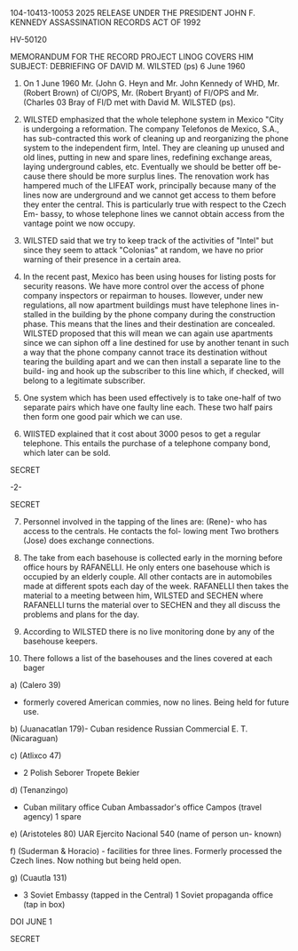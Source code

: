 104-10413-10053
2025 RELEASE UNDER THE PRESIDENT JOHN F. KENNEDY ASSASSINATION RECORDS ACT OF 1992

HV-50120

MEMORANDUM FOR THE RECORD
PROJECT LINOG
COVERS HIM
SUBJECT: DEBRIEFING OF DAVID M. WILSTED (ps)
6 June 1960

1. On 1 June 1960 Mr. (John G. Heyn and Mr. John Kennedy of WHD,
Mr.(Robert Brown) of CI/OPS, Mr. (Robert Bryant) of FI/OPS and Mr. (Charles 03
Bray of FI/D met with David M. WILSTED (ps).

2. WILSTED emphasized that the whole telephone system in Mexico
"City is undergoing a reformation. The company Telefonos de Mexico, S.A.,
has sub-contracted this work of cleaning up and reorganizing the phone
system to the independent firm, Intel. They are cleaning up unused and
old lines, putting in new and spare lines, redefining exchange areas,
laying underground cables, etc. Eventually we should be better off be-
cause there should be more surplus lines. The renovation work has
hampered much of the LIFEAT work, principally because many of the lines
now are underground and we cannot get access to them before they enter
the central. This is particularly true with respect to the Czech Em-
bassy, to whose telephone lines we cannot obtain access from the vantage
point we now occupy.

3. WILSTED said that we try to keep track of the activities of
"Intel" but since they seem to attack "Colonias" at random, we have no
prior warning of their presence in a certain area.

4. In the recent past, Mexico has been using houses for listing
posts for security reasons. We have more control over the access of
phone company inspectors or repairman to houses. Ilowever, under new
regulations, all now apartment buildings must have telephone lines in-
stalled in the building by the phone company during the construction
phase. This means that the lines and their destination are concealed.
WILSTED proposed that this will mean we can again use apartments since
we can siphon off a line destined for use by another tenant in such a
way that the phone company cannot trace its destination without tearing
the building apart and we can then install a separate line to the build-
ing and hook up the subscriber to this line which, if checked, will
belong to a legitimate subscriber.

5. One system which has been used effectively is to take one-half
of two separate pairs which have one faulty line each. These two half
pairs then form one good pair which we can use.

6. WIISTED explained that it cost about 3000 pesos to get a
regular telephone. This entails the purchase of a telephone company
bond, which later can be sold.

SECRET

-2-

SECRET

7. Personnel involved in the tapping of the lines are:
(Rene)- who has access to the centrals. He contacts the fol-
lowing ment
Two brothers
(Jose) does exchange connections.

8. The take from each basehouse is collected early in the morning
before office hours by RAFANELLI. He only enters one basehouse which is
occupied by an elderly couple. All other contacts are in automobiles
made at different spots each day of the week. RAFANELLI then takes the
material to a meeting between him, WILSTED and SECHEN where RAFANELLI
turns the material over to SECHEN and they all discuss the problems and
plans for the day.

9. According to WILSTED there is no live monitoring done by any
of the basehouse keepers.

10. There follows a list of the basehouses and the lines covered
at each bager

a) (Calero 39)
- formerly covered American commies, now
no lines. Being held for future use.

b) (Juanacatlan 179)- Cuban residence
Russian Commercial
E. T. (Nicaraguan)

c) (Atlixco 47)
- 2 Polish
Seborer
Tropete
Bekier

d) (Tenanzingo)
- Cuban military office
Cuban Ambassador's office
Campos (travel agency)
1 spare

e) (Aristoteles 80) UAR
Ejercito Nacional 540 (name of person un-
known)

f) (Suderman & Horacio) - facilities for three lines. Formerly
processed the Czech lines. Now nothing
but being held open.

g) (Cuautla 131)
- 3 Soviet Embassy (tapped in the Central)
1 Soviet propaganda office (tap in box)

DOI JUNE 1

SECRET
